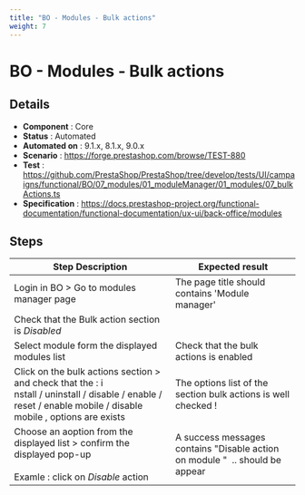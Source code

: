 ```yaml
---
title: "BO - Modules - Bulk actions"
weight: 7
---
```


# BO - Modules - Bulk actions
## Details
* **Component** : Core
* **Status** : Automated
* **Automated on** : 9.1.x, 8.1.x, 9.0.x
* **Scenario** : https://forge.prestashop.com/browse/TEST-880
* **Test** : https://github.com/PrestaShop/PrestaShop/tree/develop/tests/UI/campaigns/functional/BO/07_modules/01_moduleManager/01_modules/07_bulkActions.ts
* **Specification** : https://docs.prestashop-project.org/functional-documentation/functional-documentation/ux-ui/back-office/modules

## Steps
| Step Description | Expected result |
| ----- | ----- |
| Login in BO > Go to modules manager page | The page title should contains 'Module manager' |
| Check that the Bulk action section is *Disabled* |  |
| Select module form the displayed modules list | Check that the bulk actions is enabled |
| Click on the bulk actions section > and check that the : i<br>nstall / uninstall / disable / enable / reset / enable mobile / disable mobile , options are exists | The options list of the section bulk actions is well checked ! |
| Choose an aoption from the displayed list > confirm the displayed pop-up<br><br>Examle : click on *Disable* action | A success messages contains "Disable action on module "  .. should be appear |

